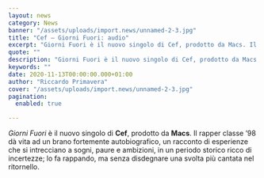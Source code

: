 ```yaml
---
layout: news
category: News
banner: "/assets/uploads/import.news/unnamed-2-3.jpg"
title: "Cef – Giorni Fuori: audio"
excerpt: "Giorni Fuori è il nuovo singolo di Cef, prodotto da Macs. Il rapper classe ’98 dà vita ad un brano fortemente autobiografico, un racconto di esperienze che si intrecciano a sogni, paure e ambizioni, in un periodo storico ricco di incertezze; lo fa rappando, ma senza disdegnare una svolta più cantata nel ritornello.  "
quote: ""
description: "Giorni Fuori è il nuovo singolo di Cef, prodotto da Macs. Il rapper classe ’98 dà vita ad un brano fortemente autobiografico, un racconto di esperienze che si intrecciano a sogni, paure e ambizioni, in un periodo storico ricco di incertezze; lo fa rappando, ma senza disdegnare una svolta più cantata nel ritornello.  "
keywords: ""
date: 2020-11-13T00:00:00.000+01:00
author: "Riccardo Primavera"
cover: "/assets/uploads/import.news/unnamed-2-3.jpg"
pagination:
  enabled: true

---
```


_Giorni Fuori_ è il nuovo singolo di **Cef**, prodotto da **Macs**. Il rapper classe ’98 dà vita ad un brano fortemente autobiografico, un racconto di esperienze che si intrecciano a sogni, paure e ambizioni, in un periodo storico ricco di incertezze; lo fa rappando, ma senza disdegnare una svolta più cantata nel ritornello.